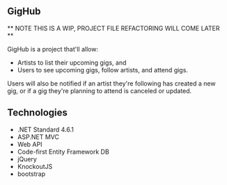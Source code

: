 
## GigHub
** NOTE THIS IS A WIP, PROJECT FILE REFACTORING WILL COME LATER **

GigHub is a project that'll allow:

- Artists to list their upcoming gigs, and
- Users to see upcoming gigs, follow artists, and attend gigs.

Users will also be notified if an artist they're following has created a new gig, or if a gig they're planning to attend is canceled or updated.

## Technologies
- .NET Standard 4.6.1
- ASP.NET MVC 
- Web API 
- Code-first Entity Framework DB
- jQuery
- KnockoutJS
- bootstrap

